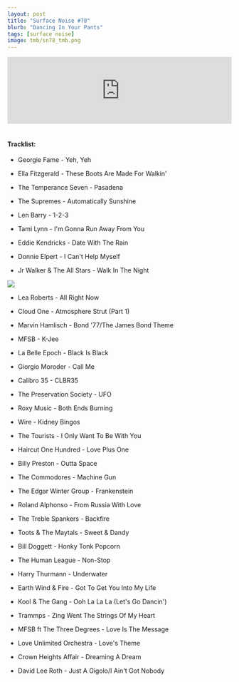 ```yaml
---
layout: post
title: "Surface Noise #78"
blurb: "Dancing In Your Pants"
tags: [surface noise]
image: tmb/sn78_tmb.png
---
```


<iframe scrolling="no" id="hearthis_at_track_4485773" width="100%" height="150" src="https://app.hearthis.at/embed/4485773/transparent_black/?hcolor=&color=&style=2&block_size=2&block_space=1&background=1&waveform=0&cover=0&autoplay=0&css=" frameborder="0" allowtransparency allow="autoplay"><p>Listen to <a href="https://hearthis.at/zerocc/surface-noise-78-19320/" target="_blank">Surface Noise #78 (19/3/20)</a> <span>by</span><a href="https://hearthis.at/zerocc/" target="_blank" >Zero</a> <span>on</span> <a href="https://hearthis.at/" target="_blank">hearthis.at</a></p></iframe>
&nbsp;

#### Tracklist:

- Georgie Fame - Yeh, Yeh
- Ella Fitzgerald - These Boots Are Made For Walkin'
- The Temperance Seven - Pasadena

- The Supremes - Automatically Sunshine
- Len Barry - 1-2-3
- Tami Lynn - I'm Gonna Run Away From You

- Eddie Kendricks - Date With The Rain
- Donnie Elpert - I Can't Help Myself
- Jr Walker & The All Stars - Walk In The Night

![](https://lh3.googleusercontent.com/u2xWTEuutKtiupUX0QVItJVtDlPSXBhz4MXXnhvQTTfNS_jUXYvCWTKguCDyq1o_jMp00pqd3Tm5TuWt9U6AHWKEtcLuaPYcefz0v_ZWGoKRN2x-9B2S6Q0eIt2oxyHgHtFba0tVMwpRXwAiXz9-LrewPKhu_SmRM_alia1X4Ab3rQX00f12KOVx-awAhlAQMs6KVbAPCsZAUPHrw8dDSPE8EGU0W6jSFlkZ4K9rcc2Re5m3qbYC6xwz3_qatXLqQ2S2wdwVrRiqspDq_RhzjdNrsvvRWO7K5OZ6ftJQVDwIS5KaPWdcKulZcnZGoqfNZGytCMeIWnpi55bODZn4Hf0vtVv1kuisAUEBYsQuARSIbAry6tOV8jfoo7lSKFnO2olgDQU2lF-G6Mys1m1oZ3luq_Seeltfgdq8CwKXQqfsuqwYoqvuDhHRGatfZfpK-_HYwRicaOXvwzUiA-2ZO72dyKsmubObu7ugxgkbmYj6E30o_1lS3AVqvbxNP2ShaIvCVE9f-9xXbBmQyLdrh_BapiR2a0OH5LMkgeBMdtY9kSGGHvLmwtJ9MCwSNiHcZRjlKPH4CzILn1dSwCCG8G8GWdTA8jNPdzWsIMzQ8A_4LxOj04YAoY4yz2o7uUVb3q_iT9FggAPAy9ujxQUTGc5I5hOAYFep71YkMGlur3qdbvoSjZ4BYg=s500-no)

- Lea Roberts - All Right Now
- Cloud One - Atmosphere Strut (Part 1)
- Marvin Hamlisch - Bond '77/The James Bond Theme

- MFSB - K-Jee
- La Belle Epoch - Black Is Black
- Giorgio Moroder - Call Me

- Calibro 35 - CLBR35
- The Preservation Society - UFO
- Roxy Music - Both Ends Burning

- Wire - Kidney Bingos
- The Tourists - I Only Want To Be With You
- Haircut One Hundred - Love Plus One

- Billy Preston - Outta Space
- The Commodores - Machine Gun
- The Edgar Winter Group - Frankenstein

- Roland Alphonso - From Russia With Love
- The Treble Spankers - Backfire
- Toots & The Maytals - Sweet & Dandy

- Bill Doggett - Honky Tonk Popcorn
- The Human League - Non-Stop
- Harry Thurmann - Underwater

- Earth Wind & Fire - Got To Get You Into My Life
- Kool & The Gang - Ooh La La La (Let's Go Dancin')
- Trammps - Zing Went The Strings Of My Heart

- MFSB ft The Three Degrees - Love Is The Message
- Love Unlimited Orchestra - Love's Theme
- Crown Heights Affair - Dreaming A Dream

- David Lee Roth - Just A Gigolo/I Ain't Got Nobody
